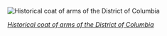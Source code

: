 
![Historical coat of arms of the District of Columbia](https://upload.wikimedia.org/wikipedia/commons/thumb/c/c7/District_of_Columbia_coat_of_arms_%28illustrated%2C_1876%29.jpg/525px-District_of_Columbia_coat_of_arms_%28illustrated%2C_1876%29.jpg)

*[Historical coat of arms of the District of Columbia](https://wikipedia.org/wiki/File:District_of_Columbia_coat_of_arms_(illustrated,_1876).jpg)*
